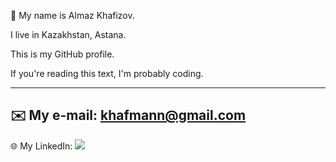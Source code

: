 👾 My name is Almaz Khafizov.

I live in Kazakhstan, Astana.

This is my GitHub profile.

If you're reading this text, I'm probably coding.

---
✉️ My e-mail: khafmann@gmail.com
---
🌐 My LinkedIn: <a href="https://www.linkedin.com/in/khafmann"><img src="https://img.shields.io/badge/LinkedIn-0077B5?style=for-the-badge&logo=linkedin&logoColor=white"></a>

